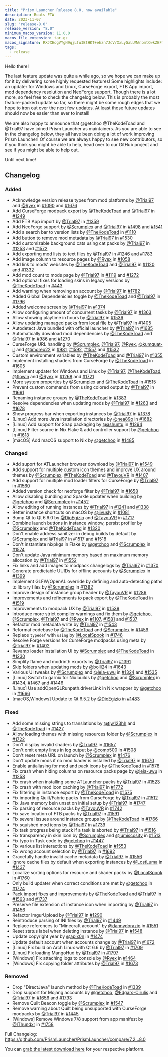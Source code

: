 ```yaml
---
title: "Prism Launcher Release 8.0, now available"
description: Boats FTW
date: 2023-11-07
slug: "release-8.0"
release_version: "8.0"
minimum_macos_version: 11.0.0
macos_file_extension: tar.gz
macos_signature: RXJXEogVYgN9qjLfuIBtHKT+ehzn7JcV/XxLyGaLUMAnbmtCwkZEFmjI5nW9lZaGKQt6lkO4av/wAKIR6nGMDA==
tags:
  - release
---
```


Hello there!

The last feature update was quite a while ago, so we hope we can make up for it by delivering some highly requested features!
Some highlights include: an updater for Windows and Linux, CurseForge export, FTB App import, mod dependency resolution and NeoForge support.
Though there is a lot more, so feel free to check the changelog below.
This is probably the most feature-packed update so far, so there might be some rough edges that we hope to iron out over the next few updates.
At least those future updates should now be easier than ever to install!

We are also happy to announce that @getchoo @TheKodeToad and @Trial97 have joined Prism Launcher as maintainers.
As you are able to see in the changelog below, they all have been doing a lot of work improving Prism Launcher!
Of course we are always happy to see new contributors, so if you think you might be able to help, head over to our GitHub project and see if you might be able to help out.

Until next time!

## Changelog

### Added

- Acknowledge version release types from mod platforms by [@Trial97](https://github.com/Trial97) and [@Ryex](https://github.com/Ryex) in [#1090](https://github.com/PrismLauncher/PrismLauncher/pull/1090) and [#1676](https://github.com/PrismLauncher/PrismLauncher/pull/1676)
- Add CurseForge modpack export by [@TheKodeToad](https://github.com/TheKodeToad) and [@Trial97](https://github.com/Trial97) in [#1249](https://github.com/PrismLauncher/PrismLauncher/pull/1249)
- Add FTB App import by [@Trial97](https://github.com/Trial97) in [#1359](https://github.com/PrismLauncher/PrismLauncher/pull/1359)
- Add NeoForge support by [@Scrumplex](https://github.com/Scrumplex) and [@Trial97](https://github.com/Trial97) in [#1498](https://github.com/PrismLauncher/PrismLauncher/pull/1498) and [#1541](https://github.com/PrismLauncher/PrismLauncher/pull/1541)
- Add a search bar to version lists by [@TheKodeToad](https://github.com/TheKodeToad) in [#1110](https://github.com/PrismLauncher/PrismLauncher/pull/1110)
- Add button to remove mod metadata by [@Trial97](https://github.com/Trial97) in [#1530](https://github.com/PrismLauncher/PrismLauncher/pull/1530)
- Add customizable background cats using cat packs by [@Trial97](https://github.com/Trial97) in [#1253](https://github.com/PrismLauncher/PrismLauncher/pull/1253) and [#1572](https://github.com/PrismLauncher/PrismLauncher/pull/1572)
- Add exporting mod lists to text files by [@Trial97](https://github.com/Trial97) in [#1246](https://github.com/PrismLauncher/PrismLauncher/pull/1246) and [#1783](https://github.com/PrismLauncher/PrismLauncher/pull/1783)
- Add image column to resource pages by [@Ryex](https://github.com/Ryex) in [#1058](https://github.com/PrismLauncher/PrismLauncher/pull/1058)
- Add link to mods' websites by [@TheKodeToad](https://github.com/TheKodeToad) and [@Trial97](https://github.com/Trial97) in [#1120](https://github.com/PrismLauncher/PrismLauncher/pull/1120) and [#1332](https://github.com/PrismLauncher/PrismLauncher/pull/1332)
- Add mod count to mods page by [@Trial97](https://github.com/Trial97) in [#1119](https://github.com/PrismLauncher/PrismLauncher/pull/1119) and [#1272](https://github.com/PrismLauncher/PrismLauncher/pull/1272)
- Add optional fixes for loading skins in legacy versions by [@TheKodeToad](https://github.com/TheKodeToad) in [#443](https://github.com/PrismLauncher/PrismLauncher/pull/443)
- Add warning when removing an account by [@Trial97](https://github.com/Trial97) in [#1782](https://github.com/PrismLauncher/PrismLauncher/pull/1782)
- Added Global Dependenicies toggle by [@TheKodeToad](https://github.com/TheKodeToad) and [@Trial97](https://github.com/Trial97) in [#1796](https://github.com/PrismLauncher/PrismLauncher/pull/1796)
- Added welcome screen by [@Trial97](https://github.com/Trial97) in [#1374](https://github.com/PrismLauncher/PrismLauncher/pull/1374)
- Allow configuring amount of concurrent tasks by [@Trial97](https://github.com/Trial97) in [#1363](https://github.com/PrismLauncher/PrismLauncher/pull/1363)
- Allow showing playtime in hours by [@Trial97](https://github.com/Trial97) in [#1536](https://github.com/PrismLauncher/PrismLauncher/pull/1536)
- Allow updating managed packs from local file by [@Trial97](https://github.com/Trial97) in [#1405](https://github.com/PrismLauncher/PrismLauncher/pull/1405)
- Autodetect Java bundled with official launcher by [@Trial97](https://github.com/Trial97) in [#1685](https://github.com/PrismLauncher/PrismLauncher/pull/1685)
- Automatically download mod dependencies by [@TheKodeToad](https://github.com/TheKodeToad) and [@Trial97](https://github.com/Trial97) in [#986](https://github.com/PrismLauncher/PrismLauncher/pull/986) and [#1270](https://github.com/PrismLauncher/PrismLauncher/pull/1270)
- CurseForge URL handling by [@Scrumplex](https://github.com/Scrumplex), [@Trial97](https://github.com/Trial97), [@Ryex](https://github.com/Ryex), [@kumquat-ir](https://github.com/kumquat-ir) and [@timoreo22](https://github.com/timoreo22) in [#981](https://github.com/PrismLauncher/PrismLauncher/pull/981), [#1592](https://github.com/PrismLauncher/PrismLauncher/pull/1592), [#1557](https://github.com/PrismLauncher/PrismLauncher/pull/1557) and [#1532](https://github.com/PrismLauncher/PrismLauncher/pull/1532)
- Custom environment variables by [@TheKodeToad](https://github.com/TheKodeToad) and [@Trial97](https://github.com/Trial97) in [#1355](https://github.com/PrismLauncher/PrismLauncher/pull/1355)
- Implement installing shaders from CurseForge by [@TheKodeToad](https://github.com/TheKodeToad) in [#1605](https://github.com/PrismLauncher/PrismLauncher/pull/1605)
- Implement updater for Windows and Linux by [@Trial97](https://github.com/Trial97), [@TheKodeToad](https://github.com/TheKodeToad), [@flowln](https://github.com/flowln) and [@Ryex](https://github.com/Ryex) in [#1268](https://github.com/PrismLauncher/PrismLauncher/pull/1268) and [#1721](https://github.com/PrismLauncher/PrismLauncher/pull/1721)
- More system properties by [@Scrumplex](https://github.com/Scrumplex) and [@TheKodeToad](https://github.com/TheKodeToad) in [#1515](https://github.com/PrismLauncher/PrismLauncher/pull/1515)
- Prevent custom commands from using colored output by [@Trial97](https://github.com/Trial97) in [#1691](https://github.com/PrismLauncher/PrismLauncher/pull/1691)
- Renaming instance groups by [@TheKodeToad](https://github.com/TheKodeToad) in [#1383](https://github.com/PrismLauncher/PrismLauncher/pull/1383)
- Resolve dependencies when updating mods by [@Trial97](https://github.com/Trial97) in [#1263](https://github.com/PrismLauncher/PrismLauncher/pull/1263) and [#1678](https://github.com/PrismLauncher/PrismLauncher/pull/1678)
- Show progress bar when exporting instances by [@Trial97](https://github.com/Trial97) in [#1378](https://github.com/PrismLauncher/PrismLauncher/pull/1378)
- [Linux] Add more Java installation directories by [@nea89o](https://github.com/nea89o) in [#1682](https://github.com/PrismLauncher/PrismLauncher/pull/1682)
- [Linux] Add support for Snap packaging by [@ashuntu](https://github.com/ashuntu) in [#1294](https://github.com/PrismLauncher/PrismLauncher/pull/1294)
- [Linux] Filter source in Nix Flake & add controller support by [@getchoo](https://github.com/getchoo) in [#1618](https://github.com/PrismLauncher/PrismLauncher/pull/1618)
- [macOS] Add macOS support to Nix by [@getchoo](https://github.com/getchoo) in [#1485](https://github.com/PrismLauncher/PrismLauncher/pull/1485)

### Changed

- Add suport for ATLauncher browser download by [@Trial97](https://github.com/Trial97) in [#1549](https://github.com/PrismLauncher/PrismLauncher/pull/1549)
- Add support for multiple custom icon themes and improve UX around themes by [@Scrumplex](https://github.com/Scrumplex), [@TheKodeToad](https://github.com/TheKodeToad) and [@TayouVR](https://github.com/TayouVR) in [#1407](https://github.com/PrismLauncher/PrismLauncher/pull/1407)
- Add support for multiple mod loader filters for CurseForge by [@Trial97](https://github.com/Trial97) in [#1560](https://github.com/PrismLauncher/PrismLauncher/pull/1560)
- Added version check for neoforge filter by [@Trial97](https://github.com/Trial97) in [#1658](https://github.com/PrismLauncher/PrismLauncher/pull/1658)
- Allow disabling bundling and Sparkle updater when building by [@getchoo](https://github.com/getchoo) and [@Scrumplex](https://github.com/Scrumplex) in [#1452](https://github.com/PrismLauncher/PrismLauncher/pull/1452)
- Allow editing of running instances by [@Trial97](https://github.com/Trial97) in [#1241](https://github.com/PrismLauncher/PrismLauncher/pull/1241) and [#1338](https://github.com/PrismLauncher/PrismLauncher/pull/1338)
- Better instance shortcuts on macOS by [@iivusly](https://github.com/iivusly) in [#1081](https://github.com/PrismLauncher/PrismLauncher/pull/1081)
- Bump Qt to Qt 6.6.0 by [@DioEgizio](https://github.com/DioEgizio) and [@TayouVR](https://github.com/TayouVR) in [#1717](https://github.com/PrismLauncher/PrismLauncher/pull/1717)
- Combine launch buttons in instance window, persist profiler by [@Scrumplex](https://github.com/Scrumplex) and [@TheKodeToad](https://github.com/TheKodeToad) in [#1320](https://github.com/PrismLauncher/PrismLauncher/pull/1320)
- Don't enable address sanitizer in debug builds by default by [@Scrumplex](https://github.com/Scrumplex) and [@Trial97](https://github.com/Trial97) in [#1517](https://github.com/PrismLauncher/PrismLauncher/pull/1517) and [#1518](https://github.com/PrismLauncher/PrismLauncher/pull/1518)
- Don't instantiate nixpkgs in Flake by [@getchoo](https://github.com/getchoo) and [@Scrumplex](https://github.com/Scrumplex) in [#1574](https://github.com/PrismLauncher/PrismLauncher/pull/1574)
- Don't update Java minimum memory based on maximum memory allocation by [@Trial97](https://github.com/Trial97) in [#1552](https://github.com/PrismLauncher/PrismLauncher/pull/1552)
- Fix links and add images to modpack changelogs by [@Trial97](https://github.com/Trial97) in [#1370](https://github.com/PrismLauncher/PrismLauncher/pull/1370)
- Generate predictable UUIDs for offline accounts by [@Scrumplex](https://github.com/Scrumplex) in [#1399](https://github.com/PrismLauncher/PrismLauncher/pull/1399)
- Implement GLFW/OpenAL override by defining and auto-detecting paths to library files by [@Scrumplex](https://github.com/Scrumplex) in [#1392](https://github.com/PrismLauncher/PrismLauncher/pull/1392)
- Improve design of instance group header by [@TayouVR](https://github.com/TayouVR) in [#1286](https://github.com/PrismLauncher/PrismLauncher/pull/1286)
- Improvements and refinements to pack export by [@TheKodeToad](https://github.com/TheKodeToad) in [#1519](https://github.com/PrismLauncher/PrismLauncher/pull/1519)
- Improvements to modpack UX by [@Trial97](https://github.com/Trial97) in [#1539](https://github.com/PrismLauncher/PrismLauncher/pull/1539)
- Introduce more strict compiler warnings and fix them by [@getchoo](https://github.com/getchoo), [@Scrumplex](https://github.com/Scrumplex), [@Trial97](https://github.com/Trial97) and [@Ryex](https://github.com/Ryex) in [#1107](https://github.com/PrismLauncher/PrismLauncher/pull/1107), [#1581](https://github.com/PrismLauncher/PrismLauncher/pull/1581) and [#1537](https://github.com/PrismLauncher/PrismLauncher/pull/1537)
- Refactor mod metadata write by [@Trial97](https://github.com/Trial97) in [#1543](https://github.com/PrismLauncher/PrismLauncher/pull/1543)
- Reformat codebase by [@TheKodeToad](https://github.com/TheKodeToad) and [@Scrumplex](https://github.com/Scrumplex) in [#1459](https://github.com/PrismLauncher/PrismLauncher/pull/1459)
- Replace `typedef` with `using` by [@LocalSpook](https://github.com/LocalSpook) in [#1748](https://github.com/PrismLauncher/PrismLauncher/pull/1748)
- Resolve Forge versions for CurseForge modpacks using meta by [@Trial97](https://github.com/Trial97) in [#1402](https://github.com/PrismLauncher/PrismLauncher/pull/1402)
- Revamp loader installation UI by [@Scrumplex](https://github.com/Scrumplex) and [@TheKodeToad](https://github.com/TheKodeToad) in [#1230](https://github.com/PrismLauncher/PrismLauncher/pull/1230)
- Simplify flame and modrinth exports by [@Trial97](https://github.com/Trial97) in [#1391](https://github.com/PrismLauncher/PrismLauncher/pull/1391)
- Skip folders when updating mods by [@bolli24](https://github.com/bolli24) in [#1643](https://github.com/PrismLauncher/PrismLauncher/pull/1643)
- Various UI tweaks by [@Scrumplex](https://github.com/Scrumplex) and [@leia-uwu](https://github.com/leia-uwu) in [#1324](https://github.com/PrismLauncher/PrismLauncher/pull/1324) and [#1535](https://github.com/PrismLauncher/PrismLauncher/pull/1535)
- [Linux] Switch to garnix for Nix builds by [@getchoo](https://github.com/getchoo) and [@Scrumplex](https://github.com/Scrumplex) in [#1434](https://github.com/PrismLauncher/PrismLauncher/pull/1434), [#1467](https://github.com/PrismLauncher/PrismLauncher/pull/1467) and [#1446](https://github.com/PrismLauncher/PrismLauncher/pull/1446)
- [Linux] Use addOpenGLRunpath.driverLink in Nix wrapper by [@getchoo](https://github.com/getchoo) in [#1666](https://github.com/PrismLauncher/PrismLauncher/pull/1666)
- [macOS,Windows] Update to Qt 6.5.2 by [@DioEgizio](https://github.com/DioEgizio) in [#1483](https://github.com/PrismLauncher/PrismLauncher/pull/1483)

### Fixed

- Add some missing strings to translations by [@tjw123hh](https://github.com/tjw123hh) and [@TheKodeToad](https://github.com/TheKodeToad) in [#1427](https://github.com/PrismLauncher/PrismLauncher/pull/1427)
- Allow loading themes with missing resources folder by [@Scrumplex](https://github.com/Scrumplex) in [#1722](https://github.com/PrismLauncher/PrismLauncher/pull/1722)
- Don't display invalid shaders by [@Trial97](https://github.com/Trial97) in [#1657](https://github.com/PrismLauncher/PrismLauncher/pull/1657)
- Don't omit empty lines in log output by [@comp500](https://github.com/comp500) in [#1508](https://github.com/PrismLauncher/PrismLauncher/pull/1508)
- Don't reset meta URL on launch by [@Scrumplex](https://github.com/Scrumplex) in [#1476](https://github.com/PrismLauncher/PrismLauncher/pull/1476)
- Don't update mods if no mod loader is installed by [@Trial97](https://github.com/Trial97) in [#1670](https://github.com/PrismLauncher/PrismLauncher/pull/1670)
- Enable antialiasing for mod and pack icons by [@TheKodeToad](https://github.com/TheKodeToad) in [#1578](https://github.com/PrismLauncher/PrismLauncher/pull/1578)
- Fix crash when hiding columns on resource packs page by [@leia-uwu](https://github.com/leia-uwu) in [#1258](https://github.com/PrismLauncher/PrismLauncher/pull/1258)
- Fix crash when installing some ATLauncher packs by [@Trial97](https://github.com/Trial97) in [#1523](https://github.com/PrismLauncher/PrismLauncher/pull/1523)
- Fix crash with mod icon caching by [@Trial97](https://github.com/Trial97) in [#1772](https://github.com/PrismLauncher/PrismLauncher/pull/1772)
- Fix filtering in instance export by [@TheKodeToad](https://github.com/TheKodeToad) in [#1575](https://github.com/PrismLauncher/PrismLauncher/pull/1575)
- Fix importing Quilt/Fabric packs from CurseForge by [@Trial97](https://github.com/Trial97) in [#1512](https://github.com/PrismLauncher/PrismLauncher/pull/1512)
- Fix Java memory bein unset on initial setup by [@Trial97](https://github.com/Trial97) in [#1747](https://github.com/PrismLauncher/PrismLauncher/pull/1747)
- Fix parsing of resource packs by [@TayouVR](https://github.com/TayouVR) in [#1742](https://github.com/PrismLauncher/PrismLauncher/pull/1742)
- Fix save location of FTB packs by [@Trial97](https://github.com/Trial97) in [#1591](https://github.com/PrismLauncher/PrismLauncher/pull/1591)
- Fix several issues around instance groups by [@TheKodeToad](https://github.com/TheKodeToad) in [#1766](https://github.com/PrismLauncher/PrismLauncher/pull/1766)
- Fix squished mod icons by [@Trial97](https://github.com/Trial97) in [#1739](https://github.com/PrismLauncher/PrismLauncher/pull/1739)
- Fix task progress being stuck if a task is aborted by [@Trial97](https://github.com/Trial97) in [#1516](https://github.com/PrismLauncher/PrismLauncher/pull/1516)
- Fix transparency in skin icon by [@Scrumplex](https://github.com/Scrumplex) and [@lumiscosity](https://github.com/lumiscosity) in [#1513](https://github.com/PrismLauncher/PrismLauncher/pull/1513)
- Fix typo in Task code by [@getchoo](https://github.com/getchoo) in [#1447](https://github.com/PrismLauncher/PrismLauncher/pull/1447)
- Fix various list interactions by [@TheKodeToad](https://github.com/TheKodeToad) in [#1553](https://github.com/PrismLauncher/PrismLauncher/pull/1553)
- Fix wrong account selection by [@Trial97](https://github.com/Trial97) in [#1692](https://github.com/PrismLauncher/PrismLauncher/pull/1692)
- Gracefully handle invalid cache metadata by [@Trial97](https://github.com/Trial97) in [#1556](https://github.com/PrismLauncher/PrismLauncher/pull/1556)
- Ignore cache files by default when exporting instances by [@LostLuma](https://github.com/LostLuma) in [#1437](https://github.com/PrismLauncher/PrismLauncher/pull/1437)
- Localize sorting options for resource and shader packs by [@LocalSpook](https://github.com/LocalSpook) in [#1760](https://github.com/PrismLauncher/PrismLauncher/pull/1760)
- Only build updater when correct conditions are met by [@getchoo](https://github.com/getchoo) in [#1724](https://github.com/PrismLauncher/PrismLauncher/pull/1724)
- Pack import fixes and improvements by [@TheKodeToad](https://github.com/TheKodeToad) and [@Trial97](https://github.com/Trial97) in [#1563](https://github.com/PrismLauncher/PrismLauncher/pull/1563) and [#1737](https://github.com/PrismLauncher/PrismLauncher/pull/1737)
- Preserve file extension of instance icon when importing by [@Trial97](https://github.com/Trial97) in [#1456](https://github.com/PrismLauncher/PrismLauncher/pull/1456)
- Refactor ImgurUpload by [@Trial97](https://github.com/Trial97) in [#1290](https://github.com/PrismLauncher/PrismLauncher/pull/1290)
- Reintroduce parsing of INI files by [@Trial97](https://github.com/Trial97) in [#1449](https://github.com/PrismLauncher/PrismLauncher/pull/1449)
- Replace references to "Minecraft account" by [@dannydorazio](https://github.com/dannydorazio) in [#1551](https://github.com/PrismLauncher/PrismLauncher/pull/1551)
- Reset status label when deleting instance by [@Trial97](https://github.com/Trial97) in [#1548](https://github.com/PrismLauncher/PrismLauncher/pull/1548)
- Update copyright year by [@apix0n](https://github.com/apix0n) in [#1474](https://github.com/PrismLauncher/PrismLauncher/pull/1474)
- Update default account when accounts change by [@Trial97](https://github.com/Trial97) in [#1672](https://github.com/PrismLauncher/PrismLauncher/pull/1672)
- [Linux] Fix build on Arch Linux with Qt 6.6 by [@Trial97](https://github.com/Trial97) in [#1709](https://github.com/PrismLauncher/PrismLauncher/pull/1709)
- [Linux] Fix loading MangoHud by [@Trial97](https://github.com/Trial97) in [#1797](https://github.com/PrismLauncher/PrismLauncher/pull/1797)
- [Windows] Fix attaching logs to console by [@Ryex](https://github.com/Ryex) in [#1464](https://github.com/PrismLauncher/PrismLauncher/pull/1464)
- [Windows] Fix copying folder attributes by [@Trial97](https://github.com/Trial97) in [#1673](https://github.com/PrismLauncher/PrismLauncher/pull/1673)

### Removed

- Drop "DirectJava" launch method by [@TheKodeToad](https://github.com/TheKodeToad) in [#1339](https://github.com/PrismLauncher/PrismLauncher/pull/1339)
- Drop support for Mojang accounts by [@getchoo](https://github.com/getchoo), [@Edgars-Cirulis](https://github.com/Edgars-Cirulis) and [@Trial97](https://github.com/Trial97) in [#1656](https://github.com/PrismLauncher/PrismLauncher/pull/1656) and [#1793](https://github.com/PrismLauncher/PrismLauncher/pull/1793)
- Remove Quilt Beacon toggle by [@Scrumplex](https://github.com/Scrumplex) in [#1547](https://github.com/PrismLauncher/PrismLauncher/pull/1547)
- Remove warning about Quilt being unsupported with CurseForge modpacks by [@Trial97](https://github.com/Trial97) in [#1445](https://github.com/PrismLauncher/PrismLauncher/pull/1445)
- [Windows] Remove Windows 7/8 support from app manifest by [@IThundxr](https://github.com/IThundxr) in [#1758](https://github.com/PrismLauncher/PrismLauncher/pull/1758)

Full Changelog: <https://github.com/PrismLauncher/PrismLauncher/compare/7.2...8.0>

You can [grab the latest download here](https://prismlauncher.org/download/) for your respective platform.
